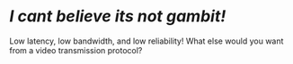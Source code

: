 # _I cant believe its not gambit!_
Low latency, low bandwidth, and low reliability! What else would you want from a video transmission protocol?
